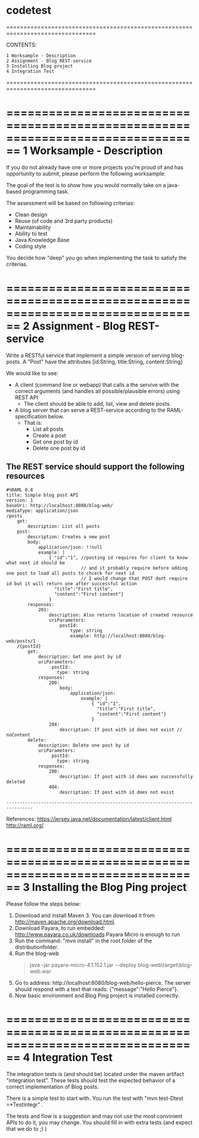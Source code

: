 # codetest
================================================================================

CONTENTS:

    1 Worksample - Description
    2 Assignment - Blog REST-service
    3 Installing Blog project
    4 Integration Test

================================================================================

================================================================================
1 Worksample - Description
================================================================================
If you do not already have one or more projects you're proud of and has
opportunity to submit, please perform the following worksample:

The goal of the test is to show how you would normally take on a 
java-based programming task.

The assessment will be based on following criterias:
 - Clean design
 - Reuse (of code and 3rd party products)
 - Maintainability
 - Ability to test
 - Java Knowledge Base
 - Coding style

You decide how "deep" you go when implementing the task to satisfy the criterias.

================================================================================
2 Assignment - Blog REST-service
================================================================================

Write a RESTful service that implement a simple version of serving blog-posts.
A "Post" have the attributes [id:String, title:String, content:String]

We would like to see:
 - A client (command line or webapp) that calls a the servive with the correct arguments (and handles all possible/plausible errors) using REST API
    - The client should be able to add, list, view and delete posts.
 - A blog server that can serve a REST-service according to the RAML-specification below. 
    - That is:
        - List all posts
        - Create a post
        - Get one post by id
        - Delete one post by id

The REST service should support the following resources
--------------------------------------------------------------------------------
```
#%RAML 0.8
title: Simple blog post API
version: 1
baseUri: http://localhost:8080/blog-web/
mediaType: application/json
/posts
    get:
        description: List all posts
    post: 
        description: Creates a new post
        body:
            application/json: !!null
            example: |
                { "id":"1", //posting id requires for client to know what next id should be
                            // and it probably require before adding one post to load all posts to chceck for next id
                            // I would change that POST dont require id but it will return one after successful action
                  "title":"First title",
                  "content":"First content"}
                }
        responses:
            201: 
                description: Also returns location of created resource
                uriParameters:
                    postId:
                        type: string
                        example: http://localhost:8080/blog-web/posts/1
    /{postId}
        get:
            description: Get one post by id
            uriParameters:
                 postId:
                   type: string
            responses:
                200:
                    body: 
                        application/json:
                            example: |
                                { "id":"1",
                                  "title":"First title",
                                  "content":"First content"}
                                }
                204: 
                    description: If post with id does not exist // noContent
        delete:
            description: Delete one post by id
            uriParameters:
                 postId:
                   type: string
            responses:
                200: 
                    description: If post with id does was successfully deleted
                404: 
                    description: If post with id does not exist

-------------------------------------------------------------------------------- 
```
References:
https://jersey.java.net/documentation/latest/client.html
http://raml.org/


================================================================================
3 Installing the Blog Ping project
================================================================================

Please follow the steps below:

1. Download and install Maven 3. You can download it from http://maven.apache.org/download.html.
2. Download Payara, to run embedded: http://www.payara.co.uk/downloads
    Payara Micro is enough to run
3. Run the command: "mvn install" in the root folder of the distributionfolder.
4. Run the blog-web
    > java -jar payara-micro-4.1.152.1.jar --deploy blog-web\target\blog-web.war
5. Go to address: http://localhost:8080/blog-web/hello-pierce. The server should respond with a text that reads: {"message":"Hello Pierce"}.
6. Now basic environment and Blog Ping project is installed correctly.

================================================================================
4 Integration Test
================================================================================

The integration tests is (and should be) located under the maven artifact "integration test". 
These tests should test the expected behavior of a correct implementation of Blog posts. 

There is a simple test to start with. You run the test with "mvn test-Dtest =*TestIntegr" .

The tests and flow is a suggestion and may not use the most convinient APIs to do it, you may change.
You should fill in with extra tests (and expect that we do to ;) )
